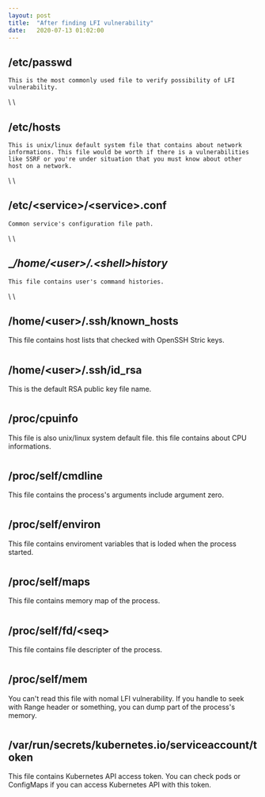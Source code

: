 ```yaml
---
layout: post
title:  "After finding LFI vulnerability"
date:   2020-07-13 01:02:00
---
```


## __/etc/passwd__
~~~~~~
This is the most commonly used file to verify possibility of LFI vulnerability.  
~~~~~~
\\
\\
## __/etc/hosts__
~~~~~~
This is unix/linux default system file that contains about network informations. This file would be worth if there is a vulnerabilities like SSRF or you're under situation that you must know about other host on a network.  
~~~~~~
\\
\\
## __/etc/\<service\>/\<service\>.conf__
~~~~~~
Common service's configuration file path.  
~~~~~~
\\
\\
## __/home/\<user\>/.\<shell\>_history__
~~~~~~
This file contains user's command histories.  
~~~~~~
\\
\\
## __/home/\<user\>/.ssh/known_hosts__
This file contains host lists that checked with OpenSSH Stric keys.  
# 


## __/home/\<user\>/.ssh/id_rsa__
This is the default RSA public key file name.  
# 


## __/proc/cpuinfo__
This file is also unix/linux system default file. this file contains about CPU informations.  
# 


## __/proc/self/cmdline__
This file contains the process's arguments include argument zero.  
# 


## __/proc/self/environ__
This file contains enviroment variables that is loded when the process started.  
# 


## __/proc/self/maps__
This file contains memory map of the process.  
# 


## __/proc/self/fd/\<seq\>__
This file contains file descripter of the process.  
# 


## __/proc/self/mem__
You can't read this file with nomal LFI vulnerability. If you handle to seek with Range header or something, you can dump part of the process's memory.  
# 


## __/var/run/secrets/kubernetes.io/serviceaccount/token__
This file contains Kubernetes API access token. You can check pods or ConfigMaps if you can access Kubernetes API with this token.
# 

